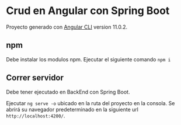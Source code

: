 # Crud en Angular con Spring Boot

Proyecto generado con [Angular CLI](https://github.com/angular/angular-cli) version 11.0.2.

## npm

Debe instalar los modulos npm. Ejecutar el siguiente comando `npm i`

## Correr servidor

Debe tener ejecutado en BackEnd con Spring Boot.

Ejecutar `ng serve -o` ubicado en la ruta del proyecto en la consola. Se abrirá su navegador predeterminado en la siguiente url `http://localhost:4200/`. 

